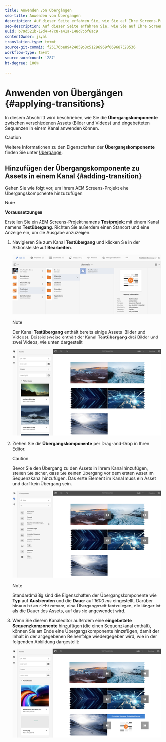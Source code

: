 ```yaml
---
title: Anwenden von Übergängen
seo-title: Anwenden von Übergängen
description: Auf dieser Seite erfahren Sie, wie Sie auf Ihre Screens-Projekte Übergänge anwenden können.
seo-description: Auf dieser Seite erfahren Sie, wie Sie auf Ihre Screens-Projekte Übergänge anwenden können.
uuid: b79d521b-19d4-47c8-a41a-148d7bbf6ac9
contentOwner: jsyal
translation-type: tm+mt
source-git-commit: f25176be89424059b8c51296969f069687328536
workflow-type: tm+mt
source-wordcount: '287'
ht-degree: 100%

---
```



# Anwenden von Übergängen {#applying-transitions}

In diesem Abschnitt wird beschrieben, wie Sie die **Übergangskomponente** zwischen verschiedenen Assets (Bilder und Videos) und eingebetteten Sequenzen in einem Kanal anwenden können.


>[!CAUTION]
>
>Weitere Informationen zu den Eigenschaften der **Übergangskomponente** finden Sie unter [Übergänge](adding-components-to-a-channel.md#transition).

## Hinzufügen der Übergangskomponente zu Assets in einem Kanal {#adding-transition}

Gehen Sie wie folgt vor, um Ihrem AEM Screens-Projekt eine Übergangskomponente hinzuzufügen:

>[!NOTE]
>
>**Voraussetzungen**
>
> Erstellen Sie ein AEM Screens-Projekt namens **Testprojekt** mit einem Kanal namens **Testübergang**. Richten Sie außerdem einen Standort und eine Anzeige ein, um die Ausgabe anzuzeigen.

1. Navigieren Sie zum Kanal **Testübergang** und klicken Sie in der Aktionsleiste auf **Bearbeiten**.

   ![image1](assets/transitions1.png)

   >[!NOTE]
   >
   >Der Kanal **Testübergang** enthält bereits einige Assets (Bilder und Videos). Beispielsweise enthält der Kanal **Testübergang** drei Bilder und zwei Videos, wie unten dargestellt:

   ![image2](assets/transitions2.png)


1. Ziehen Sie die **Übergangskomponente** per Drag-and-Drop in Ihren Editor.
   >[!CAUTION]
   >
   >Bevor Sie den Übergang zu den Assets in Ihrem Kanal hinzufügen, stellen Sie sicher, dass Sie keinen Übergang vor dem ersten Asset im Sequenzkanal hinzufügen. Das erste Element im Kanal muss ein Asset und darf kein Übergang sein.

   ![image3](assets/transitions3.png)

   > [!NOTE]
   >
   >Standardmäßig sind die Eigenschaften der Übergangskomponente wie **Typ** auf **Ausblenden** und die **Dauer** auf *1600 ms* eingestellt.  Darüber hinaus ist es nicht ratsam, eine Übergangszeit festzulegen, die länger ist als die Dauer des Assets, auf das sie angewendet wird.

1. Wenn Sie diesem Kanaleditor außerdem eine **eingebettete Sequenzkomponente** hinzufügen (die einen Sequenzkanal enthält), können Sie am Ende eine Übergangskomponente hinzufügen, damit der Inhalt in der angegebenen Reihenfolge wiedergegeben wird, wie in der folgenden Abbildung dargestellt:

   ![image3](assets/transitions5.png)

